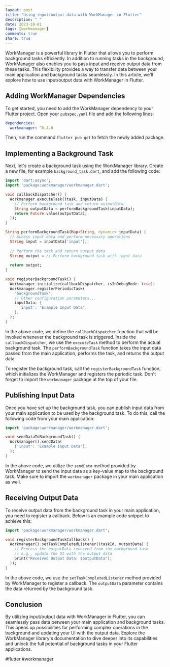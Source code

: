 ```yaml
---
layout: post
title: "Using input/output data with WorkManager in Flutter"
description: " "
date: 2023-10-01
tags: [workmanager]
comments: true
share: true
---
```


WorkManager is a powerful library in Flutter that allows you to perform background tasks efficiently. In addition to running tasks in the background, WorkManager also enables you to pass input and receive output data from these tasks. This flexibility provides a way to transfer data between your main application and background tasks seamlessly. In this article, we'll explore how to use input/output data with WorkManager in Flutter.

## Adding WorkManager Dependencies

To get started, you need to add the WorkManager dependency to your Flutter project. Open your `pubspec.yaml` file and add the following lines:

```yaml
dependencies:
  workmanager: ^0.4.0
```

Then, run the command `flutter pub get` to fetch the newly added package.

## Implementing a Background Task

Next, let's create a background task using the WorkManager library. Create a new file, for example `background_task.dart`, and add the following code:

```dart
import 'dart:async';
import 'package:workmanager/workmanager.dart';

void callbackDispatcher() {
  Workmanager.executeTask((task, inputData) {
    // Perform background task and return outputData
    String outputData = performBackgroundTask(inputData);
    return Future.value(outputData);
  });
}

String performBackgroundTask(Map<String, dynamic> inputData) {
  // Access input data and perform necessary operations
  String input = inputData['input'];
  
  // Perform the task and return output data
  String output = // Perform background task with input data
  
  return output;
}

void registerBackgroundTask() {
  Workmanager.initialize(callbackDispatcher, isInDebugMode: true);
  Workmanager.registerPeriodicTask(
    "backgroundTask",
    // Other configuration parameters...
    inputData: {
      'input': 'Example Input Data',
    },
  );
}
```

In the above code, we define the `callbackDispatcher` function that will be invoked whenever the background task is triggered. Inside the `callbackDispatcher`, we use the `executeTask` method to perform the actual background task. The `performBackgroundTask` function takes the input data passed from the main application, performs the task, and returns the output data.

To register the background task, call the `registerBackgroundTask` function, which initializes the WorkManager and registers the periodic task. Don't forget to import the `workmanager` package at the top of your file.

## Publishing Input Data

Once you have set up the background task, you can publish input data from your main application to be used by the background task. To do this, call the following code from your main application:

```dart
import 'package:workmanager/workmanager.dart';

void sendDataToBackgroundTask() {
  Workmanager().sendData(
    {'input': 'Example Input Data'},
  );
}
```

In the above code, we utilize the `sendData` method provided by WorkManager to send the input data as a key-value map to the background task. Make sure to import the `workmanager` package in your main application as well.

## Receiving Output Data

To receive output data from the background task in your main application, you need to register a callback. Below is an example code snippet to achieve this:

```dart
import 'package:workmanager/workmanager.dart';

void registerBackgroundTaskCallback() {
  Workmanager().setTaskCompletedListener((taskId, outputData) {
    // Process the outputData received from the background task
    // e.g., update the UI with the output data
    print("Received Output Data: $outputData");
  });
}
```

In the above code, we use the `setTaskCompletedListener` method provided by WorkManager to register a callback. The `outputData` parameter contains the data returned by the background task.

## Conclusion

By utilizing input/output data with WorkManager in Flutter, you can seamlessly pass data between your main application and background tasks. This opens up possibilities for performing complex operations in the background and updating your UI with the output data. Explore the WorkManager library's documentation to dive deeper into its capabilities and unlock the full potential of background tasks in your Flutter applications.

#flutter #workmanager